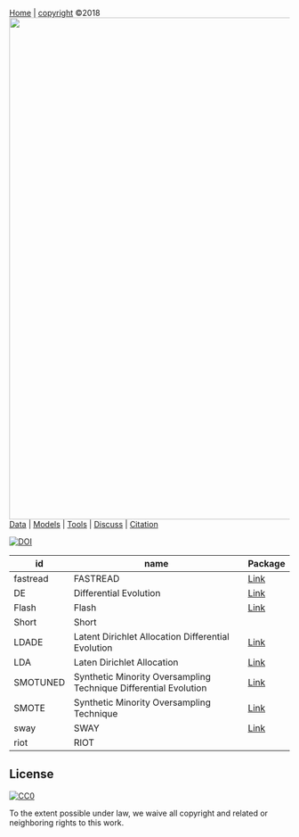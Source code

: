 [Home](http://tiny.cc/data-SE) | [copyright](https://github.com/ai-se/ResourcesDataDrivenSBSE/blob/master/LICENSE.md) &copy;2018 
<br>[<img width=900 src="https://github.com/ai-se/ResourceDataDrivenSBSE/raw/master/img/banner.png">](https://github.com/ai-se/ResourcesDataDrivenSBSE)<br>
[Data](DATA.md) |
[Models](MODELS.md) |
[Tools](TOOLS.md) |
[Discuss](https://github.com/ai-se/ResourcesDataDrivenSBSE/issues) |
[Citation](CITATION.md) 


 [![DOI](https://zenodo.org/badge/116411075.svg)](https://zenodo.org/badge/latestdoi/116411075)



| id       | name                                                             | Package                                                                                                       |
|----------|------------------------------------------------------------------|---------------------------------------------------------------------------------------------------------------|
| fastread | FASTREAD                                                         | [Link](https://github.com/fastread/src)                                                                       |
| DE       | Differential Evolution                                           | [Link](https://github.com/ai-se/Smotuned_FFT/blob/master/src/DE.py)                                           |
| Flash    | Flash                                                            | [Link](https://github.com/FlashRepo)                                                                          |
| Short    | Short                                                            |                                                                                                               |
| LDADE    | Latent Dirichlet Allocation Differential Evolution               | [Link](https://github.com/ai-se/Pits_lda/blob/master/src/06-17/DE_VEM.py)                                     |
| LDA      | Laten Dirichlet Allocation                                       | [Link](http://scikit-learn.org/stable/modules/generated/sklearn.decomposition.LatentDirichletAllocation.html) |
| SMOTUNED | Synthetic Minority Oversampling Technique Differential Evolution | [Link](https://github.com/ai-se/Smote_tune)                                                                   |
| SMOTE    | Synthetic Minority Oversampling Technique                        | [Link](http://contrib.scikit-learn.org/imbalanced-learn/stable/generated/imblearn.over_sampling.SMOTE.html)   |
| sway     | SWAY                                                             | [Link](https://doi.org/10.5281/zenodo.495498)                                                                 |
| riot     | RIOT                                                             |                                                                                                               |




## License

[![CC0](http://mirrors.creativecommons.org/presskit/buttons/88x31/svg/cc-zero.svg)](https://creativecommons.org/publicdomain/zero/1.0/)

To the extent possible under law, we waive all copyright and related or neighboring rights to this work.


